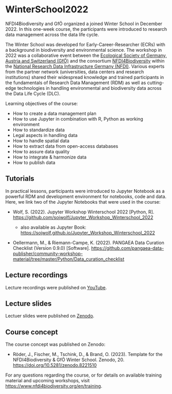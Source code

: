# WinterSchool2022

NFDI4Biodiversity and GfÖ organized a joined Winter School in December 2022. In this one-week course, the participants were introduced to research data management across the data life cycle. 

The Winter School was developed for Early-Career-Researcher (ECRs) with a background in biodiversity and environmental science. The workshop in 2022 was a collaborative event between the [Ecological Society of Germany, Austria and Switzerland (GfÖ)](https://gfoe.org/) and the consortium [NFDI4Biodiversity](https://www.nfdi4biodiversity.org) within the [National Research Data Infrastructure Germany (NFDI)](https://www.nfdi.de/). Various experts from the partner network (universities, data centers and research institutions) shared their widespread knowledge and trained participants in the fundamentals of Research Data Management (RDM) as well as cutting-edge technologies in handling environmental and biodiversity data across the Data Life Cycle (DLC).

Learning objectives of the course:

*    How to create a data management plan
*    How to use Jupyter in combination with R, Python as working environment
*    How to standardize data
*    Legal aspects in handling data
*    How to handle spatial data
*    How to extract data from open-access databases
*    How to assure data quality
*    How to integrate & harmonize data
*    How to publish data

## Tutorials

In practical lessons, participants were introduced to Jupyter Notebook as a powerful RDM and development environment for notebooks, code and data. Here, we link two of the Jupyter Notebooks that were used in the course:

* Wolf, S. (2022). Jupyter Workshop Winterschool 2022 [Python, R]. https://github.com/sojwolf/Jupyter_Workshop_Winterschool_2022
  *  also available as Jupyter Book: https://sojwolf.github.io/Jupyter_Workshop_Winterschool_2022

* Oellermann, M., & Riemann-Campe, K. (2022). PANGAEA Data Curation Checklist (Version 0.9.0) [Software]. https://github.com/pangaea-data-publisher/community-workshop-material/tree/master/Python/Data_curation_checklist

## Lecture recordings

Lecture recordings were published on [YouTube](https://www.youtube.com/playlist?list=PL06Unzn1hDrhZ4mfsdfeypJajuGsuzdfm).

## Lecture slides

Lectuer slides were published on [Zenodo](https://zenodo.org/communities/nfdi4biodiv/search?page=1&size=20&q=title:(%22Legal%22)%20OR%20(keywords:(%22winterschool2022%22%20OR%20%22WinterSchool2022%22%20OR%20%22Winterschool2022%22)%20AND%20(%22nfdi4biodiversity%22%20OR%20%22NFDI4Biodiversity%22))).

## Course concept

The course concept was published on Zenodo:

* Röder, J., Fischer, M., Tschink, D., & Brand, O. (2023). Template for the NFDI4Biodiversity & GfÖ Winter School. Zenodo, 20. https://doi.org/10.5281/zenodo.8221510

For any questions regarding the course, or for details on available training material and upcoming workshops, visit https://www.nfdi4biodiversity.org/en/training.







